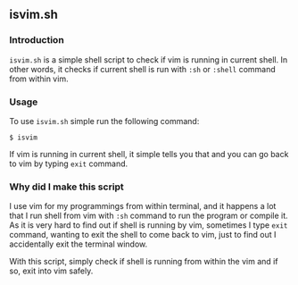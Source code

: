 ## isvim.sh

### Introduction

`isvim.sh` is a simple shell script to check if vim is running in current shell. In other words, it checks if current shell is run with `:sh` or `:shell` command from within vim.

### Usage

To use `isvim.sh` simple run the following command:

`$ isvim`

If vim is running in current shell, it simple tells you that and you can go back to vim by typing `exit` command.

### Why did I make this script

I use vim for my programmings from within terminal, and it happens a lot that I run shell from vim with `:sh` command to run the program or compile it. As it is very hard to find out if shell is running by vim, sometimes I type `exit` command, wanting to exit the shell to come back to vim, just to find out I accidentally exit the terminal window.

With this script, simply check if shell is running from within the vim and if so, exit into vim safely.
